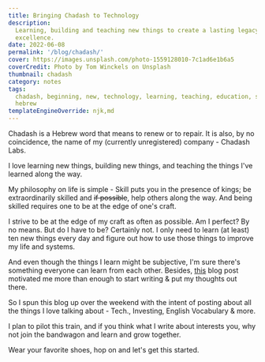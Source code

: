 ```yaml
---
title: Bringing Chadash to Technology
description:
  Learning, building and teaching new things to create a lasting legacy of
  excellence.
date: 2022-06-08
permalink: '/blog/chadash/'
cover: https://images.unsplash.com/photo-1559128010-7c1ad6e1b6a5
coverCredit: Photo by Tom Winckels on Unsplash
thumbnail: chadash
category: notes
tags:
  chadash, beginning, new, technology, learning, teaching, education, skills,
  hebrew
templateEngineOverride: njk,md
---
```


Chadash is a Hebrew word that means to renew or to repair. It is also, by no
coincidence, the name of my (currently unregistered) company - Chadash Labs.

I love learning new things, building new things, and teaching the things I've
learned along the way.

My philosophy on life is simple - Skill puts you in the presence of kings; be
extraordinarily skilled and ~~if possible~~, help others along the way. And
being skilled requires one to be at the edge of one's craft.

I strive to be at the edge of my craft as often as possible. Am I perfect? By no
means. But do I have to be? Certainly not. I only need to learn (at least) ten
new things every day and figure out how to use those things to improve my life
and systems.

And even though the things I learn might be subjective, I'm sure there's
something everyone can learn from each other. Besides,
[this](https://dkb.io/post/write-it-anyway) blog post motivated me more than
enough to start writing & put my thoughts out there.

So I spun this blog up over the weekend with the intent of posting about all the
things I love talking about - Tech., Investing, English Vocabulary & more.

I plan to pilot this train, and if you think what I write about interests you,
why not join the bandwagon and learn and grow together.

Wear your favorite shoes, hop on and let's get this started.
